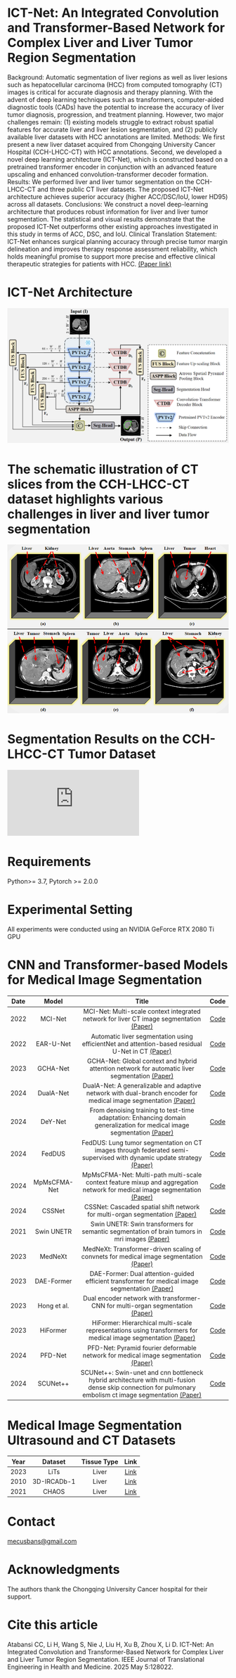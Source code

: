 # ICT-Net: An Integrated Convolution and Transformer-Based Network for Complex Liver and Liver Tumor Region Segmentation

Background: Automatic segmentation of liver regions as well as liver lesions such as hepatocellular carcinoma (HCC) from computed tomography (CT) images is critical for accurate diagnosis and therapy planning. With the advent of deep learning techniques such as transformers, computer-aided diagnostic tools (CADs) have the potential to increase the accuracy of liver tumor diagnosis, progression, and treatment planning. However, two major challenges remain: (1) existing models struggle to extract robust spatial features for accurate liver and liver lesion segmentation, and (2) publicly available liver datasets with HCC annotations are limited. Methods: We first present a new liver dataset acquired from Chongqing University Cancer Hospital (CCH-LHCC-CT) with HCC annotations. Second, we developed a novel deep learning architecture (ICT-Net), which is constructed based on a pretrained transformer encoder in conjunction with an advanced feature upscaling and enhanced convolution-transformer decoder formation. Results: We performed liver and liver tumor segmentation on the CCH-LHCC-CT and three public CT liver datasets. The proposed ICT-Net architecture achieves superior accuracy (higher ACC/DSC/IoU, lower HD95) across all datasets. Conclusions: We construct a novel deep-learning architecture that produces robust information for liver and liver tumor segmentation. The statistical and visual results demonstrate that the proposed ICT-Net outperforms other existing approaches investigated in this study in terms of ACC, DSC, and IoU. Clinical Translation Statement: ICT-Net enhances surgical planning accuracy through precise tumor margin delineation and improves therapy response assessment reliability, which holds meaningful promise to support more precise and effective clinical therapeutic strategies for patients with HCC. [(Paper link)](https://doi.org/10.1109/JTEHM.2025.3586470)

#  ICT-Net Architecture

![Figure2](https://github.com/mecusbans/ICT-Net/blob/051e6a89fd764d2bca08c60bb2f4f690175df47e/Folders/Figure2.png)

# The schematic illustration of CT slices from the CCH-LHCC-CT dataset highlights various challenges in liver and liver tumor segmentation
![Figure1](https://github.com/mecusbans/ICT-Net/blob/051e6a89fd764d2bca08c60bb2f4f690175df47e/Folders/Figure1.png)

# Segmentation Results on the CCH-LHCC-CT Tumor Dataset
![Figure7](https://github.com/mecusbans/ICT-Net/blob/051e6a89fd764d2bca08c60bb2f4f690175df47e/Folders/Figure7.pdf)


# Requirements
Python>= 3.7, Pytorch >= 2.0.0

# Experimental Setting
All experiments were conducted using an NVIDIA GeForce RTX 2080 Ti GPU

# CNN and Transformer-based Models for Medical Image Segmentation

| Date    | Model     |Title                                                                                                                                                      | Code |
| :---:   | :---:     | :---:                                                                                                                                                     | :---:|
| 2022  | MCI-Net   |MCI-Net: Multi-scale context integrated network for liver CT image segmentation [(Paper)](https://www.sciencedirect.com/science/article/abs/pii/S0045790622003408) | [Code](https://github.com/Xie-Xiwang/MCI-Net)|
| 2022  | EAR-U-Net |Automatic liver segmentation using efficientNet and attention-based residual U-Net in CT [(Paper)](https://link.springer.com/article/10.1007/s10278-022-00668-x) | [Code](https://github.com/ZhangXY-123/Model/blob/master/EAR_Unet.py)|
| 2023  | GCHA-Net   |GCHA-Net: Global context and hybrid attention network for automatic liver segmentation [(Paper)](https://www.sciencedirect.com/science/article/abs/pii/S0010482522010605) | [Code](https://github.com/HuaxiangLiu/GCAU-Net)|
| 2024  | DualA-Net  |DualA-Net: A generalizable and adaptive network with dual-branch encoder for medical image segmentation [(Paper)](https://www.sciencedirect.com/science/article/abs/pii/S0169260723005436) | [Code](https://github.com/Ziii1/DualA-Net)|
| 2024  | DeY-Net    |From denoising training to test-time adaptation: Enhancing domain generalization for medical image segmentation [(Paper)](https://openaccess.thecvf.com/content/WACV2024/html/Wen_From_Denoising_Training_To_Test-Time_Adaptation_Enhancing_Domain_Generalization_for_WACV_2024_paper.html) | [Code](https://github.com/WenRuxue/DeTTA)|
| 2024  | FedDUS    |FedDUS: Lung tumor segmentation on CT images through federated semi-supervised with dynamic update strategy [(Paper)](https://www.sciencedirect.com/science/article/abs/pii/S0169260724001378) | [Code](https://github.com/GDPHMediaLab/FedDUS)|
| 2024  | MpMsCFMA-Net |MpMsCFMA-Net: Multi-path multi-scale context feature mixup and aggregation network for medical image segmentation [(Paper)](https://www.sciencedirect.com/science/article/abs/pii/S0952197624004500) | [Code](https://github.com/tricksterANDthug/MpMsCFMA-Net)|
| 2024  | CSSNet     |CSSNet: Cascaded spatial shift network for multi-organ segmentation [(Paper)](https://www.sciencedirect.com/science/article/pii/S0010482524000398) | [Code](https://github.com/zkyseu/CSSNet)|
| 2021  | Swin UNETR |Swin UNETR: Swin transformers for semantic segmentation of brain tumors in mri images [(Paper)](https://link.springer.com/chapter/10.1007/978-3-031-08999-2_22) | [Code](https://monai.io/research/swin-unetr)|
| 2023  | MedNeXt   |MedNeXt: Transformer-driven scaling of convnets for medical image segmentation [(Paper)](https://link.springer.com/chapter/10.1007/978-3-031-43901-8_39) | [Code](https://github.com/MIC-DKFZ/MedNeXt)|
| 2023  | DAE-Former |DAE-Former: Dual attention-guided efficient transformer for medical image segmentation [(Paper)](https://link.springer.com/chapter/10.1007/978-3-031-46005-0_8) | [Code](https://github.com/xmindflow/DAEFormer)|
| 2023  | Hong et al.|Dual encoder network with transformer-CNN for multi-organ segmentation [(Paper)](https://link.springer.com/article/10.1007/s11517-022-02723-9) | [Code](https://github.com/Mayoiuta/StruP-Net)|
| 2023  | HiFormer   |HiFormer: Hierarchical multi-scale representations using transformers for medical image segmentation [(Paper)](https://openaccess.thecvf.com/content/WACV2023/html/Heidari_HiFormer_Hierarchical_Multi-Scale_Representations_Using_Transformers_for_Medical_Image_Segmentation_WACV_2023_paper.html) | [Code](https://github.com/amirhossein-kz/HiFormer)|
| 2024  | PFD-Net    |PFD-Net: Pyramid fourier deformable network for medical image segmentation [(Paper)](https://www.sciencedirect.com/science/article/abs/pii/S001048252400386X) | [Code](https://github.com/ChaorongYang/PFD-Net)|
| 2024  | SCUNet++   |SCUNet++: Swin-unet and cnn bottleneck hybrid architecture with multi-fusion dense skip connection for pulmonary embolism ct image segmentation [(Paper)](https://openaccess.thecvf.com/content/WACV2024/html/Chen_SCUNet_Swin-UNet_and_CNN_Bottleneck_Hybrid_Architecture_With_Multi-Fusion_Dense_WACV_2024_paper.html) | [Code](https://github.com/JustlfC03/SCUNet-plusplus)|




# Medical Image Segmentation Ultrasound and CT Datasets

| Year    | Dataset     | Tissue  Type                           | Link|
| :---:   | :---:     | :---:                                                          | :---:|
| 2023  | LiTs| Liver| [Link](https://www.sciencedirect.com/science/article/pii/S1361841522003085) |
| 2010  | 3D-IRCADb-1  | Liver | [Link](https://www.kaggle.com/datasets/sarahelqersh/3dircadb1) |
| 2021  | CHAOS | Liver | [Link](https://chaos.grand-challenge.org/) |



#   Contact
mecusbans@gmail.com

#   Acknowledgments
The authors thank the Chongqing University Cancer hospital for their support.


# Cite this article
Atabansi CC, Li H, Wang S, Nie J, Liu H, Xu B, Zhou X, Li D. ICT-Net: An Integrated Convolution and Transformer-Based Network for Complex Liver and Liver Tumor Region Segmentation. IEEE Journal of Translational Engineering in Health and Medicine. 2025 May 5:128022.


